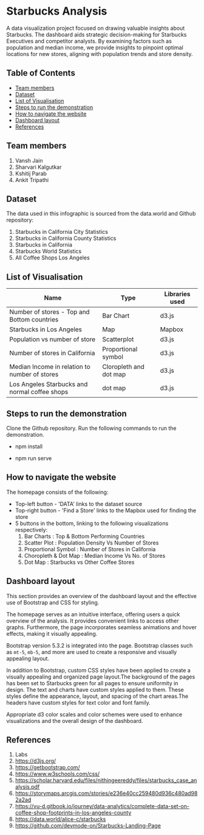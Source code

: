 # Starbucks Analysis

A data visualization project focused on drawing valuable insights about Starbucks. The dashboard aids strategic decision-making for Starbucks Executives and competitor analysts. By examining factors such as population and median income, we provide insights to pinpoint optimal locations for new stores, aligning with population trends and store density.


## Table of Contents
- [Team members](#team-members)
- [Dataset](#dataset)
- [List of Visualisation](#list-of-visualisation)
- [Steps to run the demonstration](#steps-to-run-the-demonstration)
- [How to navigate the website](#how-to-navigate-the-website)
- [Dashboard layout](#dashboard-layout)
- [References](#references)



## Team members

1. Vansh Jain
2. Sharvari Kalgutkar
3. Kshitij Parab
4. Ankit Tripathi



## Dataset

The data used in this infographic is sourced from the data.world and Github repository:

1. Starbucks in California City Statistics 
2. Starbucks in California County Statistics 
3. Starbucks in California
4. Starbucks World Statistics 
5. All Coffee Shops Los Angeles




## List of Visualisation

Name                | Type | Libraries used
--------------------|------|---------------
Number of stores - Top and Bottom countries| Bar Chart | d3.js
Starbucks in Los Angeles| Map | Mapbox
Population vs number of store| Scatterplot | d3.js
Number of stores in California| Proportional symbol| d3.js
Median Income in relation to number of stores| Cloropleth and dot map| d3.js
Los Angeles Starbucks and normal coffee shops| dot map| d3.js


## Steps to run the demonstration

Clone the Github repository. Run the following commands to run the demonstration.

* npm install 

* npm run serve 

## How to navigate the website
The homepage consists of the following:

* Top-left button - 'DATA' links to the dataset source
* Top-right button - 'Find a Store' links to the Mapbox used for finding the store
* 5 buttons in the bottom, linking to the following visualizations respectively:
    1. Bar Charts : Top & Bottom Performing Countries
    2. Scatter Plot : Population Density Vs Number of Stores
    3. Proportional Symbol : Number of Stores in California
    4. Choropleth & Dot Map : Median Income Vs No. of Stores
    5. Dot Map : Starbucks vs Other Coffee Stores



## Dashboard layout
This section provides an overview of the dashboard layout and the effective use of Bootstrap and CSS for styling. 

The homepage serves as an intuitive interface, offering users
a quick overview of the analysis. It provides convenient links to access other
graphs. Furthermore, the page incorporates seamless animations and hover
effects, making it visually appealing.


Bootstrap version 5.3.2 is integrated into the page. Bootstrap classes such as  `mt-5`, `mb-5`, and more are used to create a responsive and visually appealing layout.

In addition to Bootstrap, custom CSS styles have been applied to create a visually appealing and organized page layout.The background of the pages has been set to Starbucks green for all pages to ensure uniformity in design. The text and charts have custom styles applied to them. These styles define the appearance, layout, and spacing of the chart areas.The headers have custom styles for text color and font family. 

Appropriate d3 color scales and color schemes were used to enhance visualizations and the overall design of the dashboard.




## References

1. Labs
2. https://d3js.org/ 
3. https://getbootstrap.com/ 
4. https://www.w3schools.com/css/
5. https://scholar.harvard.edu/files/nithingeereddy/files/starbucks_case_analysis.pdf
6. https://storymaps.arcgis.com/stories/e236e40cc259480d936c480ad982a2ad
7. https://vu-d.gitbook.io/journey/data-analytics/complete-data-set-on-coffee-shop-footprints-in-los-angeles-county
8. https://data.world/alice-c/starbucks
9. https://github.com/devmode-on/Starbucks-Landing-Page








